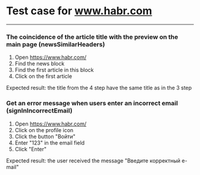 # Test case for www.habr.com

---

### The coincidence of the article title with the preview on the main page (newsSimilarHeaders)
1. Open https://www.habr.com/
2. Find the news block
3. Find the first article in this block
4. Click on the first article

Expected result: the title from the 4 step have the same title as in the 3 step


### Get an error message when users enter an incorrect email (signInIncorrectEmail)
1. Open https://www.habr.com/
2. Click on the profile icon
3. Click the button "Войти"
4. Enter "123" in the email field
5. Click "Enter"

Expected result: the user received the message "Введите корректный e-mail"
